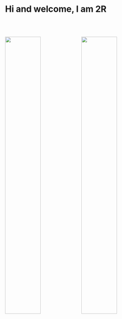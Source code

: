 <h1>Hi and welcome, I am 2R<h1> 
<br>
<a href="https://github.com/Reda96R">
<img align="center" width= "48%" src="https://github-readme-stats.vercel.app/api?username=Reda96R&show_icons=true&theme=codeSTACKr"/></a>

<a href="https://github.com/Reda96R">
<img align="center" width= "48%" src="https://github-readme-stats.vercel.app/api/top-langs/?username=Reda96R&show_icons=true&theme=codeSTACKr&layout=compact"/></a>

<!-- <img align="left" src="https://img.shields.io/badge/VIM-%2311AB00.svg?style=for-the-badge&logo=vim&logoColor=white)"/>
<img align="left" src="https://img.shields.io/badge/sublime_text-%23575757.svg?style=for-the-badge&logo=sublime-text&logoColor=important"/>
<img align="left" src="https://img.shields.io/badge/Visual%20Studio%20Code-0078d7.svg?style=for-the-badge&logo=visual-studio-code&logoColor=white"/>
<img align="left" src="https://img.shields.io/badge/Sketch-FFB387?style=for-the-badge&logo=sketch&logoColor=black"/>
<img align="left" src="https://img.shields.io/badge/Gimp-657D8B?style=for-the-badge&logo=gimp&logoColor=FFFFFF"/>
<img align="left" src="https://img.shields.io/badge/adobe-%23FF0000.svg?style=for-the-badge&logo=adobe&logoColor=white"/>


  

